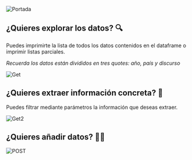 ![Portada](https://user-images.githubusercontent.com/64830147/125402305-8b8faf00-e3b4-11eb-9ae6-4035261b63fe.png)

## ¿Quieres explorar los datos? 🔍
Puedes imprimirte la lista de todos los datos contenidos en el dataframe o imprimir listas parciales.

*Recuerda los datos están divididos en tres quotes: año, país y discurso*

![Get](https://user-images.githubusercontent.com/64830147/125500204-c9fc9dfa-eb8a-46c6-842f-d723fadbcdcf.png)

## ¿Quieres extraer información concreta? 🎯
Puedes filtrar mediante parámetros la información que deseas extraer.

![Get2](https://user-images.githubusercontent.com/64830147/125500467-06b915f3-821f-42c0-8f91-380277f56ce0.png)

## ¿Quieres añadir datos? ✍🏻
![POST](https://user-images.githubusercontent.com/64830147/125500644-3ee34dc6-ee47-45e4-a789-4d991c57e827.png)